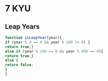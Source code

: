 # 7 KYU

## Leap Years

```javascript
function isLeapYear(year){
if (year % 4 == 0 && year % 100 != 0) {
return true;}
else if (year % 100 == 0 && year % 400 == 0){
return true;}
else {
return false;
}
}
```
